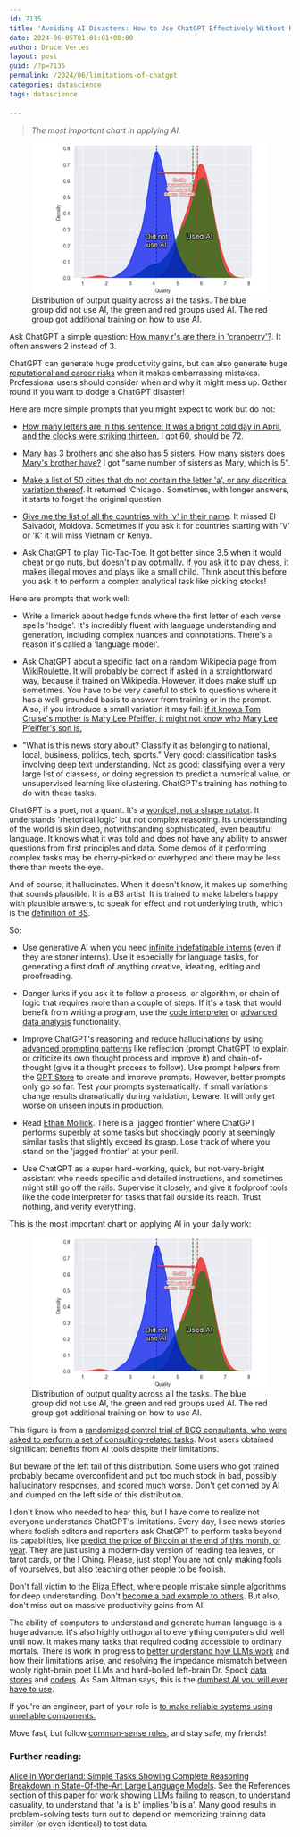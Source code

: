 ```yaml
---
id: 7135
title: 'Avoiding AI Disasters: How to Use ChatGPT Effectively Without Risking Your Reputation or Career'
date: 2024-06-05T01:01:01+00:00
author: Druce Vertes
layout: post
guid: /?p=7135
permalink: /2024/06/limitations-of-chatgpt
categories: datascience
tags: datascience

---
```

>*The most important chart in applying AI.*

<figure>
  <img
  src="/assets/2024/mollick-curve.png"
  alt="Distribution of output scores on a consulting task, with and without AI.">
  <figcaption>Distribution of output quality across all the tasks. The blue group did not use AI, the green and red groups used AI. The red group got additional training on how to use AI.</figcaption>
</figure>

<!--more-->

Ask ChatGPT a simple question: [How many r's are there in 'cranberry'?](/assets/2024/cranberry.png). It often answers 2 instead of 3.

ChatGPT can generate huge productivity gains, but can also generate huge [reputational and career risks](https://www.npr.org/2023/12/30/1222273745/michael-cohen-ai-fake-legal-cases) when it makes embarrassing mistakes. Professional users should consider when and why it might mess up.  Gather round if you want to dodge a ChatGPT disaster! 

Here are more simple prompts that you might expect to work but do not:

- [How many letters are in this sentence: It was a bright cold day in April, and the clocks were striking thirteen.](/assets/2024/1984.png) I got 60, should be 72.

- [Mary has 3 brothers and she also has 5 sisters. How many sisters does Mary's brother have?](/assets/2024/sisters.png) I got "same number of sisters as Mary, which is 5".

- [Make a list of 50 cities that do not contain the letter 'a', or any diacritical variation thereof](/assets/2024/chicago.png). It returned 'Chicago'. Sometimes, with longer answers, it starts to forget the original question.

- [Give me the list of all the countries with 'v' in their name](/assets/2024/countries.png). It missed El Salvador, Moldova. Sometimes if you ask it for countries starting with 'V' or 'K' it will miss Vietnam or Kenya.

- Ask ChatGPT to play Tic-Tac-Toe. It got better since 3.5 when it would cheat or go nuts, but doesn't play optimally. If you ask it to play chess, it makes illegal moves and plays like a small child. Think about this before you ask it to perform a complex analytical task like picking stocks!

Here are prompts that work well:

- Write a limerick about hedge funds where the first letter of each verse spells 'hedge'. It's incredibly fluent with language understanding and generation, including complex nuances and connotations. There's a reason it's called a 'language model'.

- Ask ChatGPT about a specific fact on a random Wikipedia page from [WikiRoulette](https://wikiroulette.co/). It will probably be correct if asked in a straightforward way, because it trained on Wikipedia. However, it does make stuff up sometimes. You have to be very careful to stick to questions where it has a well-grounded basis to answer from training or in the prompt. Also, if you introduce a small variation it may fail: [if it knows Tom Cruise's mother is Mary Lee Pfeiffer, it might not know who Mary Lee Pfeiffer's son is.](https://arxiv.org/abs/2309.12288)

- "What is this news story about? Classify it as belonging to national, local, business, politics, tech, sports." Very good: classification tasks involving deep text understanding. Not as good: classifying over a very large list of classess, or doing regression to predict a numerical value, or unsupervised learning like clustering. ChatGPT's training has nothing to do with these tasks.

ChatGPT is a poet, not a quant. It's a [wordcel, not a shape rotator](https://www.vice.com/en/article/pkpqzb/ok-wtf-are-wordcels-and-shape-rotators). It understands 'rhetorical logic' but not complex reasoning. Its understanding of the world is skin deep, notwithstanding sophisticated, even beautiful language. It knows what it was told and does not have any ability to answer questions from first principles and data. Some demos of it performing complex tasks may be cherry-picked or overhyped and there may be less there than meets the eye.

And of course, it hallucinates. When it doesn't know, it makes up something that sounds plausible. It is a BS artist. It is trained to make labelers happy with plausible answers, to speak for effect and not underlying truth, which is the [definition of BS](https://druce.ai/2023/09/bullshit).

So:

- Use generative AI when you need [infinite indefatigable interns](https://www.wired.com/story/artificial-intelligence-labor/) (even if they are stoner interns). Use it especially for language tasks, for generating a first draft of anything creative, ideating, editing and proofreading.

- Danger lurks if you ask it to follow a process, or algorithm, or chain of logic that requires more than a couple of steps. If it's a task that would benefit from writing a program, use the [code interpreter](https://www.zdnet.com/article/how-to-use-chatgpt-to-write-code/) or [advanced data analysis](https://www.zdnet.com/article/how-to-use-chatgpt-to-make-charts-and-tables-with-advanced-data-analysis/) functionality.

- Improve ChatGPT's reasoning and reduce hallucinations by using [advanced prompting patterns](https://druce.ai/2024/01/prompting) like reflection (prompt ChatGPT to explain or criticize its own thought process and improve it) and chain-of-thought (give it a thought process to follow). Use prompt helpers from the [GPT Store](https://gptstore.ai/gpts?q=prompt) to create and improve prompts. However, better prompts only go so far. Test your prompts systematically. If small variations change results dramatically during validation, beware. It will only get worse on unseen inputs in production.

- Read [Ethan Mollick](https://www.oneusefulthing.org/p/centaurs-and-cyborgs-on-the-jagged). There is a 'jagged frontier' where ChatGPT performs superbly at some tasks but shockingly poorly at seemingly similar tasks that slightly exceed its grasp.  Lose track of where you stand on the 'jagged frontier' at your peril. 

- Use ChatGPT as a super hard-working, quick, but not-very-bright assistant who needs specific and detailed instructions, and sometimes might still go off the rails. Supervise it closely, and give it foolproof tools like the code interpreter for tasks that fall outside its reach. Trust nothing, and verify everything.

This is the most important chart on applying AI in your daily work:

<figure>
  <img
  src="/assets/2024/mollick-curve.png"
  alt="Distribution of output scores on a consulting task, with and without AI.">
  <figcaption>Distribution of output quality across all the tasks. The blue group did not use AI, the green and red groups used AI. The red group got additional training on how to use AI.</figcaption>
</figure>

This figure is from a [randomized control trial of BCG consultants, who were asked to perform a set of consulting-related tasks](https://www.hbs.edu/ris/Publication%20Files/24-013_d9b45b68-9e74-42d6-a1c6-c72fb70c7282.pdf). Most users obtained significant benefits from AI tools despite their limitations. 

But beware of the left tail of this distribution. Some users who got trained probably became overconfident and put too much stock in bad, possibly hallucinatory responses, and scored much worse. Don't get conned by AI and dumped on the left side of this distribution.

I don't know who needed to hear this, but I have come to realize not everyone understands ChatGPT's limitations. Every day, I see news stories where foolish editors and reporters ask ChatGPT to perform tasks beyond its capabilities, like [predict the price of Bitcoin at the end of this month, or year](https://finbold.com/ai-sets-xrp-price-for-june-30-2024/). They are just using a modern-day version of reading tea leaves, or tarot cards, or the I Ching. Please, just stop! You are not only making fools of yourselves, but also teaching other people to be foolish.

Don't fall victim to the [Eliza Effect](https://en.wikipedia.org/wiki/ELIZA_effect), where people mistake simple algorithms for deep understanding. Don't [become a bad example to others](https://www.npr.org/2023/12/30/1222273745/michael-cohen-ai-fake-legal-cases). But also, don't miss out on massive productivity gains from AI. 

The ability of computers to understand and generate human language is a huge advance. It's also highly orthogonal to everything computers did well until now. It makes many tasks that required coding accessible to ordinary mortals. There is work in progress to [better understand how LLMs work](https://openai.com/index/extracting-concepts-from-gpt-4/) and how their limitations arise, and resolving the impedance mismatch between wooly right-brain poet LLMs and hard-boiled left-brain Dr. Spock [data stores](https://paperswithcode.com/method/associative-lstm#:~:text=An%20Associative%20LSTM%20combines%20an,key%20and%20its%20associated%20content) and [coders](https://atlasiko.com/news/ai/google-alphacode-ai-code-generation/). As Sam Altman says, this is the [dumbest AI you will ever have to use](https://www.tomsguide.com/ai/chatgpt/gpt-4-is-the-dumbest-model-any-of-you-will-ever-have-to-use-declares-openai-ceo-sam-altman-as-he-bets-big-on-a-superingtelligence).

If you're an engineer, part of your role is [to make reliable systems using unreliable components.](https://www.ben-evans.com/benedictevans/2024/6/8/building-ai-products)

Move fast, but follow [common-sense rules](https://www.forbes.com/sites/peterhigh/2024/05/07/ethan-mollick-on-the-four-rules-of-co-intelligence-with-ai/?sh=600ff1a63004), and stay safe, my friends!

### Further reading:

[Alice in Wonderland: Simple Tasks Showing Complete Reasoning Breakdown in State-Of-the-Art Large Language Models](https://arxiv.org/pdf/2406.02061v1). See the References section of this paper for work showing LLMs failing to reason, to understand casuality, to understand that 'a is b' implies 'b is a'. Many good results in problem-solving tests turn out to depend on memorizing training data similar (or even identical) to test data.
